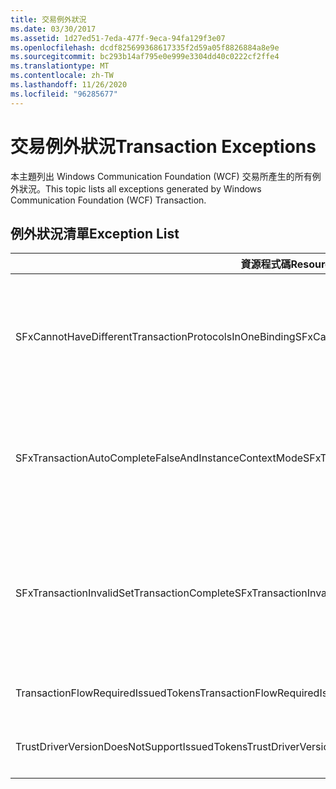 ```yaml
---
title: 交易例外狀況
ms.date: 03/30/2017
ms.assetid: 1d27ed51-7eda-477f-9eca-94fa129f3e07
ms.openlocfilehash: dcdf825699368617335f2d59a05f8826884a8e9e
ms.sourcegitcommit: bc293b14af795e0e999e3304dd40c0222cf2ffe4
ms.translationtype: MT
ms.contentlocale: zh-TW
ms.lasthandoff: 11/26/2020
ms.locfileid: "96285677"
---
```

# <a name="transaction-exceptions"></a><span data-ttu-id="ab810-102">交易例外狀況</span><span class="sxs-lookup"><span data-stu-id="ab810-102">Transaction Exceptions</span></span>

<span data-ttu-id="ab810-103">本主題列出 Windows Communication Foundation (WCF) 交易所產生的所有例外狀況。</span><span class="sxs-lookup"><span data-stu-id="ab810-103">This topic lists all exceptions generated by Windows Communication Foundation (WCF) Transaction.</span></span>  
  
## <a name="exception-list"></a><span data-ttu-id="ab810-104">例外狀況清單</span><span class="sxs-lookup"><span data-stu-id="ab810-104">Exception List</span></span>  
  
|<span data-ttu-id="ab810-105">資源程式碼</span><span class="sxs-lookup"><span data-stu-id="ab810-105">Resource Code</span></span>|<span data-ttu-id="ab810-106">資源字串</span><span class="sxs-lookup"><span data-stu-id="ab810-106">Resource String</span></span>|  
|-------------------|---------------------|  
|<span data-ttu-id="ab810-107">SFxCannotHaveDifferentTransactionProtocolsInOneBinding</span><span class="sxs-lookup"><span data-stu-id="ab810-107">SFxCannotHaveDifferentTransactionProtocolsInOneBinding</span></span>|<span data-ttu-id="ab810-108">將從中繼資料匯入的原則資訊會為各種作業中的 TransactionProtocol 指定不同值。</span><span class="sxs-lookup"><span data-stu-id="ab810-108">The policy information being imported from metadata specifies different values for TransactionProtocol among the operations.</span></span> <span data-ttu-id="ab810-109">對於每個端點都只支援單一的 TransactionProtocol。</span><span class="sxs-lookup"><span data-stu-id="ab810-109">Only a single TransactionProtocol for each endpoint is supported.</span></span>|  
|<span data-ttu-id="ab810-110">SFxTransactionAutoCompleteFalseAndInstanceContextMode</span><span class="sxs-lookup"><span data-stu-id="ab810-110">SFxTransactionAutoCompleteFalseAndInstanceContextMode</span></span>|<span data-ttu-id="ab810-111">TransactionAutoComplete 不能為 False，除非服務的 InstanceContextMode 是 PerSession。</span><span class="sxs-lookup"><span data-stu-id="ab810-111">TransactionAutoComplete cannot be false unless the service's InstanceContextMode is PerSession.</span></span> <span data-ttu-id="ab810-112">在指定的合約與作業的實作上發現錯誤。</span><span class="sxs-lookup"><span data-stu-id="ab810-112">An error was found on the implementation of the specified contract and operation.</span></span>|  
|<span data-ttu-id="ab810-113">SFxTransactionInvalidSetTransactionComplete</span><span class="sxs-lookup"><span data-stu-id="ab810-113">SFxTransactionInvalidSetTransactionComplete</span></span>|<span data-ttu-id="ab810-114">只有當 TransactionAutoComplete 設為 False，而且 TransactionScopeRequired 設定為 True 時，才能呼叫 SetTransactionComplete 方法。</span><span class="sxs-lookup"><span data-stu-id="ab810-114">OperationContext.SetTransactionComplete can be called in an operation only when TransactionAutoComplete is set to false and TransactionScopeRequired is set to true.</span></span> <span data-ttu-id="ab810-115">此為無效狀況，目前異動將中止。</span><span class="sxs-lookup"><span data-stu-id="ab810-115">This is an invalid scenario and the current transaction was terminated.</span></span>|  
|<span data-ttu-id="ab810-116">TransactionFlowRequiredIssuedTokens</span><span class="sxs-lookup"><span data-stu-id="ab810-116">TransactionFlowRequiredIssuedTokens</span></span>|<span data-ttu-id="ab810-117">若要讓異動順利進行，必須支援流動發出的權杖。</span><span class="sxs-lookup"><span data-stu-id="ab810-117">To flow a transaction, flowing issued tokens must also be supported.</span></span>|  
|<span data-ttu-id="ab810-118">TrustDriverVersionDoesNotSupportIssuedTokens</span><span class="sxs-lookup"><span data-stu-id="ab810-118">TrustDriverVersionDoesNotSupportIssuedTokens</span></span>|<span data-ttu-id="ab810-119">設定的 Trust 版本不支援發出的權杖。</span><span class="sxs-lookup"><span data-stu-id="ab810-119">The configured Trust version does not support issued tokens.</span></span> <span data-ttu-id="ab810-120">請使用 WSTrustFeb2005 或更新版本。</span><span class="sxs-lookup"><span data-stu-id="ab810-120">Use WSTrustFeb2005 or above.</span></span>|
